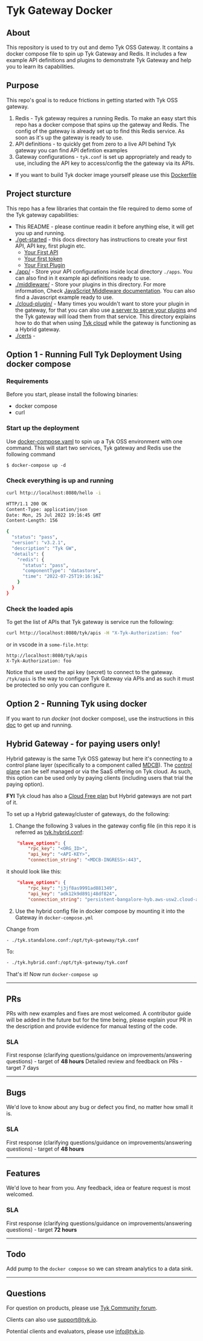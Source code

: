 


# Tyk Gateway Docker

## About
This repository is used to try out and demo Tyk OSS Gateway. It contains a docker compose file to spin up Tyk Gateway and Redis. It includes a few example API definitions and plugins to demonstrate Tyk Gateway and help you to learn its capabilities.


## Purpose

This repo's goal is to reduce frictions in getting started with Tyk OSS gateway.
1. Redis - Tyk gateway requires a running Redis. To make an easy start this repo has a docker compose that spins up the gateway and Redis. The config of the gateway is already set up to find this Redis service. As soon as it's up the gateway is ready to use.
2. API definitions - to quickly get from zero to a live API behind Tyk gateway you can find API defintion examples
3. Gateway configurations - `tyk.conf` is set up appropriately and ready to use, including the API key to access/config the the gateway via its APIs.

* If you want to build Tyk docker image yourself please use this [Dockerfile](https://raw.githubusercontent.com/TykTechnologies/tyk/master/Dockerfile)


## Project sturcture

This repo has a few libraries that contain the file required to demo some of the Tyk gateway capabilities:
- This README - please continue readin it before anything else, it will get you up and running.
- [./get-started](./get-started/) - this docs directory has instructions to create your first API, API key, first plugin etc.
  -  [Your First API](get-started/your-first-api.md)
  -  [Your first token](get-started/your-first-token.md)
  -  [Your First Plugin](get-started/your-first-plugin.md)
- [./app/](./apps/) - Store your API configurations inside local directory `./apps`. You can also find in it example api definitions ready to use.
- [./middleware/](./middleware/) - Store your plugins in this directory. For more information, Check [JavaScript Middleware documentation](https://tyk.io/docs/plugins/supported-languages/javascript-middleware/install-middleware/tyk-ce/). You can also find a Javascript example ready to use.
- [./cloud-plugin/](./cloud-plugin/) - Many times you wouldn't want to store your plugin in the gateway, for that you can also use [a server to serve your plugins](https://tyk.io/docs/plugins/how-to-serve-plugins/plugin-bundles/) and the Tyk gateway will load them from that service. This directory explains how to do that when using [Tyk cloud](https://tyk.io/docs/tyk-cloud/configuration-options/using-plugins/uploading-bundle/#how-do-i-upload-my-bundle-file-to-my-amazon-s3-bucket) while the gateway is functioning as a Hybrid gateway.
- [./certs](./certs/) - 


## Option 1 - Running Full Tyk Deployment Using docker compose

### Requirements

Before you start, please install the following binaries:
- docker compose
- curl

### Start up the deployment
Use [docker-compose.yaml](./docker-compose.yml) to spin up a Tyk OSS environment with one command. This will start two services, Tyk gateway and Redis use the following command

```curl
$ docker-compose up -d
```

### Check everything is up and running

```bash
curl http://localhost:8080/hello -i
```
```bash
HTTP/1.1 200 OK
Content-Type: application/json
Date: Mon, 25 Jul 2022 19:16:45 GMT
Content-Length: 156

{
  "status": "pass",
  "version": "v3.2.1",
  "description": "Tyk GW",
  "details": {
    "redis": {
      "status": "pass",
      "componentType": "datastore",
      "time": "2022-07-25T19:16:16Z"
    }
  }
}

```

### Check the loaded apis

To get the list of APIs that Tyk gateway is service run the following:

```bash
curl http://localhost:8080/tyk/apis -H "X-Tyk-Authorization: foo"
```

or in vscode in a `some-file.http`: 
```
http://localhost:8080/tyk/apis
X-Tyk-Authorization: foo
```

Notice that we used the api key (secret) to connect to the gateway. 
`/tyk/apis` is the way to configure Tyk Gateway via APIs and as such it must be protected so only you can configure it.


## Option 2 - Running Tyk using docker

If you want to run *docker* (not docker compose), use the instructions in this [doc](get-started/docker-run.md) to get up and running.

## Hybrid Gateway - for paying users only!

Hybrid gateway is the same Tyk OSS gateway but here it's connecting to a control plane layer (specifically to a component called [MDCB](https://tyk.io/docs/tyk-multi-data-centre/)). The [control plane](https://tyk.io/price-comparison/) can be self managed or via the SaaS offering on Tyk cloud. As such, this option can be used only by paying clients (including users that trial the paying option). 


**FYI** Tyk cloud has also a [Cloud Free plan](https://tyk.io/docs/tyk-cloud/account-billing/plans/) but Hybrid gateways are not part of it.

To set up a Hybrid gateway/cluster of gateways, do the following:

1. Change the following 3 values in the gateway config file (in this repo it is referred as [tyk.hybrid.conf](./tyk.hybrid.conf):
```json
    "slave_options": {
        "rpc_key": "<ORG_ID>",
        "api_key": "<API-KEY>",
        "connection_string": "<MDCB-INGRESS>:443",
```

it should look like this:

```json
    "slave_options": {
        "rpc_key": "j3jf8as9991ad881349",
        "api_key": "adk12k9d891j48df824",
        "connection_string": "persistent-bangalore-hyb.aws-usw2.cloud-ara.tyk.io:443",
```

2. Use the hybrid config file in docker compose by mounting it into the Gateway in `docker-compose.yml`

Change from
```bash
- ./tyk.standalone.conf:/opt/tyk-gateway/tyk.conf
```

To:
```bash
- ./tyk.hybrid.conf:/opt/tyk-gateway/tyk.conf
```

That's it!  Now run `docker-compose up`

---

## PRs
PRs with new examples and fixes are most welcomed.
A contributor guide will be added in the future but for the time being, please explain your PR in the description and provide evidence for manual testing of the code.

### SLA
First response (clarifying questions/guidance on improvements/answering questions) - target of **48 hours**
Detailed review and feedback on PRs - target 7 days

----

## Bugs

We'd love to know about any bug or defect you find, no matter how small it is.

### SLA
First response (clarifying questions/guidance on improvements/answering questions) - target of **48 hours**

---

## Features

We'd love to hear from you. Any feedback, idea or feature request is most welcomed.

### SLA
First response (clarifying questions/guidance on improvements/answering questions) - target **72 hours**

---

## Todo

Add pump to the `docker compose` so we can stream analytics to a data sink.

---

## Questions
For question on products, please use [Tyk Community forum](https://community.tyk.io/).

Clients can also use support@tyk.io.

Potential clients and evaluators, please use info@tyk.io.
